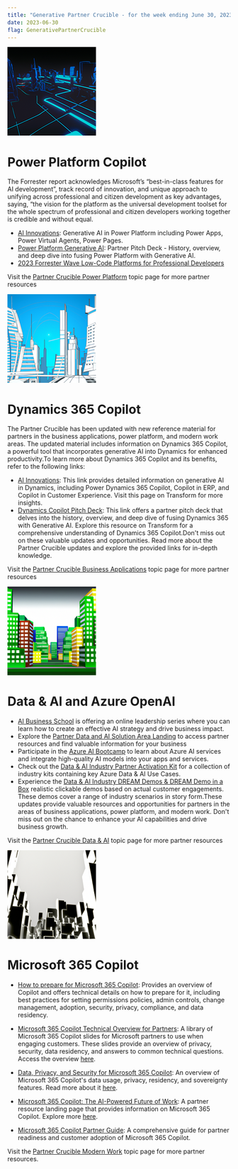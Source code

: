 ```yaml
---
title: "Generative Partner Crucible - for the week ending June 30, 2023"
date: 2023-06-30
flag: GenerativePartnerCrucible
---
```


![ PowerPlatformSolutionArea.md ]( 2023-06-30-PowerPlatformSolutionArea.md-image.png )

# Power Platform Copilot

The Forrester report acknowledges Microsoft’s “best-in-class features for AI development”, track record of innovation, and unique approach to unifying across professional and citizen development as key advantages, saying, “the vision for the platform as the universal development toolset for the whole spectrum of professional and citizen developers working together is credible and without equal.

- [AI Innovations](https://dynamicspartners.transform.microsoft.com/cloud-conversations?tab=tab-custom3): Generative AI in Power Platform including Power Apps, Power Virtual Agents, Power Pages. 
-  [Power Platform Generative AI](https://dynamicspartners.transform.microsoft.com/download/protected?assetname=protectedassets%252FPower%2520Platform%2520generative%2520pitch%2520deck.pptx&download=1&protected=1&src=https%3A%252F%252Fdynamicspartners.transform.microsoft.com%252Fcloud-conversations): Partner Pitch Deck - History, overview, and deep dive into fusing Power Platform with Generative AI. 
- [2023 Forrester Wave Low-Code Platforms for Professional Developers](https://dynamicspartners.transform.microsoft.com/download/protected?assetname=protectedassets%252FPower%2520Platform%2520generative%2520pitch%2520deck.pptx&download=1&protected=1&src=https%3A%252F%252Fdynamicspartners.transform.microsoft.com%252Fcloud-conversations) 

Visit the [Partner Crucible Power Platform](https://lagimik.github.io/PartnerCrucible/PowerPlatformSolutionArea) topic page for more partner resources

![ BusinessApplicationsSolutionArea.md ]( 2023-06-30-BusinessApplicationsSolutionArea.md-image.png )

# Dynamics 365 Copilot

The Partner Crucible has been updated with new reference material for partners in the business applications, power platform, and modern work areas. The updated material includes information on Dynamics 365 Copilot, a powerful tool that incorporates generative AI into Dynamics for enhanced productivity.To learn more about Dynamics 365 Copilot and its benefits, refer to the following links:
- [AI Innovations](https://dynamicspartners.transform.microsoft.com/cloud-conversations?tab=tab-custom3): This link provides detailed information on generative AI in Dynamics, including Power Dynamics 365 Copilot, Copilot in ERP, and Copilot in Customer Experience. Visit this page on Transform for more insights.
- [Dynamics Copilot Pitch Deck](https://dynamicspartners.transform.microsoft.com/download/protected?assetname=protectedassets%252FDynamics%2520365%2520Copilot%2520pitch%2520deck.pptx&download=1&protected=1&src=https%3A%252F%252Fdynamicspartners.transform.microsoft.com%252Fcloud-conversations): This link offers a partner pitch deck that delves into the history, overview, and deep dive of fusing Dynamics 365 with Generative AI. Explore this resource on Transform for a comprehensive understanding of Dynamics 365 Copilot.Don't miss out on these valuable updates and opportunities. Read more about the Partner Crucible updates and explore the provided links for in-depth knowledge.

Visit the [Partner Crucible Business Applications](https://lagimik.github.io/PartnerCrucible/BusinessApplicationsSolutionArea) topic page for more partner resources

![ DataAISolutionArea-AzureOpenAI.md ]( 2023-06-30-DataAISolutionArea-AzureOpenAI.md-image.png )

# Data & AI and Azure OpenAI

- [AI Business School](https://www.microsoft.com/en-us/ai/ai-business-school) is offering an online leadership series where you can learn how to create an effective AI strategy and drive business impact.
- Explore the [Partner Data and AI Solution Area Landing](https://partner.microsoft.com/en-us/explore/solution-areas#tab-2) to access partner resources and find valuable information for your business
- Participate in the [Azure AI Bootcamp](https://vshow.on24.com/vshow/Azure_Depth/registration/22504) to learn about Azure AI services and integrate high-quality AI models into your apps and services.
- Check out the [Data & AI Industry Partner Activation Kit](https://partner.microsoft.com/en-us/asset/collection/data-and-ai-industry-partner-activation-kit#/) for a collection of industry kits containing key Azure Data & AI Use Cases.
- Experience the [Data & AI Industry DREAM Demos & DREAM Demo in a Box](https://partner.microsoft.com/en-us/asset/collection/industry-dream-demos-and-dream-demo-in-a-box#/) realistic clickable demos based on actual customer engagements. These demos cover a range of industry scenarios in story form.These updates provide valuable resources and opportunities for partners in the areas of business applications, power platform, and modern work. Don't miss out on the chance to enhance your AI capabilities and drive business growth.

Visit the [Partner Crucible Data & AI](https://lagimik.github.io/PartnerCrucible/DataAISolutionArea) topic page for more partner resources

![ ModernWorkSolutionArea.md ]( 2023-06-30-ModernWorkSolutionArea.md-image.png )

# Microsoft 365 Copilot
- [How to prepare for Microsoft 365 Copilot](https://techcommunity.microsoft.com/t5/microsoft-365-copilot/how-to-prepare-for-microsoft-365-copilot/ba-p/3851566): Provides an overview of Copilot and offers technical details on how to prepare for it, including best practices for setting permissions policies, admin controls, change management, adoption, security, privacy, compliance, and data residency. 

- [Microsoft 365 Copilot Technical Overview for Partners](https://transform.microsoft.com/modernwork/download?assetname=assets%252FMicrosoft%2520365%2520Copilot%2520Technical%2520Deck.pptx&download=1): A library of Microsoft 365 Copilot slides for Microsoft partners to use when engaging customers. These slides provide an overview of privacy, security, data residency, and answers to common technical questions. Access the overview [here](https://transform.microsoft.com/modernwork/download?assetname=assets%252FMicrosoft%2520365%2520Copilot%2520Technical%2520Deck.pptx&download=1).
- [Data, Privacy, and Security for Microsoft 365 Copilot](https://learn.microsoft.com/en-ca/DeployOffice/privacy/microsoft-365-copilot): An overview of Microsoft 365 Copilot's data usage, privacy, residency, and sovereignty features. Read more about it [here](https://learn.microsoft.com/en-ca/DeployOffice/privacy/microsoft-365-copilot).
- [Microsoft 365 Copilot: The AI-Powered Future of Work](https://aka.ms/M365CopilotPartner): A partner resource landing page that provides information on Microsoft 365 Copilot. Explore more [here](https://aka.ms/M365CopilotPartner).
- [Microsoft 365 Copilot Partner Guide](https://cloudpartners.transform.microsoft.com/download?assetname=assets%252FMicrosoft365-Copilot-Partner-Guide.pptx&download=1): A comprehensive guide for partner readiness and customer adoption of Microsoft 365 Copilot. 

Visit the [Partner Crucible Modern Work](https://lagimik.github.io/PartnerCrucible/ModernWorkSolutionArea) topic page for more partner resources.



